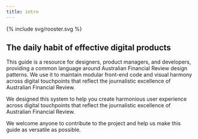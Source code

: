 ```yaml
---
title: intro
---
```


{% include svg/rooster.svg %}

## The daily habit of effective digital products

This guide is a resource for designers, product managers, and developers, providing a common language around Australian Financial Review design patterns. We use it to maintain modular front-end code and visual harmony across digital touchpoints that reflect the journalistic excellence of Australian Financial Review.

We designed this system to help you create harmonious user experience across digital touchpoints that reflect the journalistic excellence of Australian Financial Review.

We welcome anyone to contribute to the project and help us make this guide as versatile as possible.
